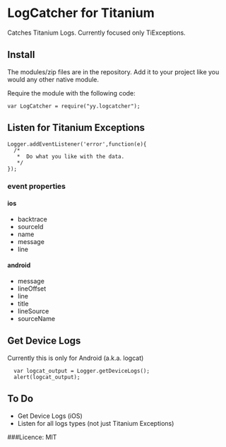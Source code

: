 # LogCatcher for Titanium

Catches Titanium Logs. Currently focused only TiExceptions.

## Install

The modules/zip files are in the repository. Add it to your project like you would any other native module.

Require the module with the following code:

~~~
var LogCatcher = require("yy.logcatcher");
~~~


## Listen for Titanium Exceptions

~~~
Logger.addEventListener('error',function(e){
  /*
   *  Do what you like with the data.
   */
});
~~~

### event properties

#### ios

 * backtrace
 * sourceId
 * name
 * message
 * line

#### android
 * message
 * lineOffset
 * line
 * title
 * lineSource
 * sourceName

## Get Device Logs

Currently this is only for Android (a.k.a. logcat)

~~~
  var logcat_output = Logger.getDeviceLogs();
  alert(logcat_output);
~~~

## To Do

* Get Device Logs (iOS)
* Listen for all logs types (not just Titanium Exceptions)


###Licence: MIT
